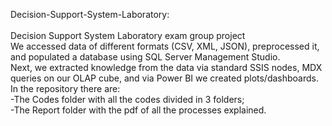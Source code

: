 Decision-Support-System-Laboratory: <br> <br>
Decision Support System Laboratory exam group project<br>
We accessed data of different formats (CSV, XML, JSON), preprocessed it, and populated a database using SQL Server Management Studio. <br>
Next, we extracted knowledge from the data via standard SSIS nodes, MDX queries on our OLAP cube, and via Power BI we created plots/dashboards. <br>
In the repository there are:<br>
-The Codes folder with all the codes divided in 3 folders;<br>
-The Report folder with the pdf of all the processes explained.

